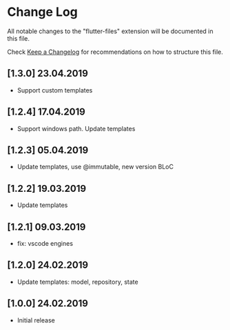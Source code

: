 # Change Log
All notable changes to the "flutter-files" extension will be documented in this file.

Check [Keep a Changelog](http://keepachangelog.com/) for recommendations on how to structure this file.

## [1.3.0] 23.04.2019
- Support custom templates

## [1.2.4] 17.04.2019
- Support windows path. Update templates

## [1.2.3] 05.04.2019
- Update templates, use @immutable, new version BLoC

## [1.2.2] 19.03.2019
- Update templates

## [1.2.1] 09.03.2019
- fix: vscode engines

## [1.2.0] 24.02.2019
- Update templates: model, repository, state

## [1.0.0] 24.02.2019
- Initial release